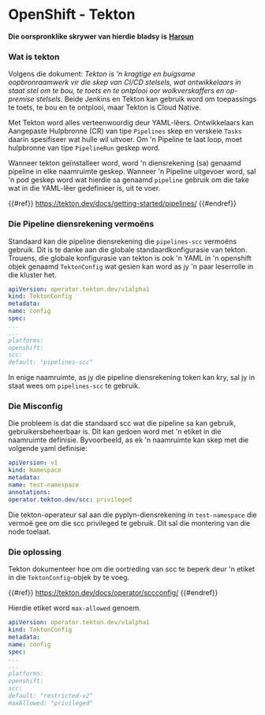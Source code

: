 # OpenShift - Tekton

**Die oorspronklike skrywer van hierdie bladsy is** [**Haroun**](https://www.linkedin.com/in/haroun-al-mounayar-571830211)

### Wat is tekton

Volgens die dokument: _Tekton is 'n kragtige en buigsame oopbronraamwerk vir die skep van CI/CD stelsels, wat ontwikkelaars in staat stel om te bou, te toets en te ontplooi oor wolkverskaffers en op-premise stelsels._ Beide Jenkins en Tekton kan gebruik word om toepassings te toets, te bou en te ontplooi, maar Tekton is Cloud Native.&#x20;

Met Tekton word alles verteenwoordig deur YAML-lêers. Ontwikkelaars kan Aangepaste Hulpbronne (CR) van tipe `Pipelines` skep en verskeie `Tasks` daarin spesifiseer wat hulle wil uitvoer. Om 'n Pipeline te laat loop, moet hulpbronne van tipe `PipelineRun` geskep word.

Wanneer tekton geïnstalleer word, word 'n diensrekening (sa) genaamd pipeline in elke naamruimte geskep. Wanneer 'n Pipeline uitgevoer word, sal 'n pod geskep word wat hierdie sa genaamd `pipeline` gebruik om die take wat in die YAML-lêer gedefinieer is, uit te voer.

{{#ref}}
https://tekton.dev/docs/getting-started/pipelines/
{{#endref}}

### Die Pipeline diensrekening vermoëns

Standaard kan die pipeline diensrekening die `pipelines-scc` vermoëns gebruik. Dit is te danke aan die globale standaardkonfigurasie van tekton. Trouens, die globale konfigurasie van tekton is ook 'n YAML in 'n openshift objek genaamd `TektonConfig` wat gesien kan word as jy 'n paar leserrolle in die kluster het.
```yaml
apiVersion: operator.tekton.dev/v1alpha1
kind: TektonConfig
metadata:
name: config
spec:
...
...
platforms:
openshift:
scc:
default: "pipelines-scc"
```
In enige naamruimte, as jy die pipeline diensrekening token kan kry, sal jy in staat wees om `pipelines-scc` te gebruik.

### Die Misconfig

Die probleem is dat die standaard scc wat die pipeline sa kan gebruik, gebruikersbeheerbaar is. Dit kan gedoen word met 'n etiket in die naamruimte definisie. Byvoorbeeld, as ek 'n naamruimte kan skep met die volgende yaml definisie:
```yaml
apiVersion: v1
kind: Namespace
metadata:
name: test-namespace
annotations:
operator.tekton.dev/scc: privileged
```
Die tekton-operateur sal aan die pyplyn-diensrekening in `test-namespace` die vermoë gee om die scc privileged te gebruik. Dit sal die montering van die node toelaat.

### Die oplossing

Tekton dokumenteer hoe om die oortreding van scc te beperk deur 'n etiket in die `TektonConfig`-objek by te voeg.

{{#ref}}
https://tekton.dev/docs/operator/sccconfig/
{{#endref}}

Hierdie etiket word `max-allowed` genoem.
```yaml
apiVersion: operator.tekton.dev/v1alpha1
kind: TektonConfig
metadata:
name: config
spec:
...
...
platforms:
openshift:
scc:
default: "restricted-v2"
maxAllowed: "privileged"
```

